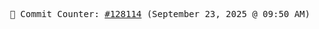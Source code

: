 <p align="center">
    <samp>
        📮 Commit Counter: <a href="https://github.com/Javascript-void0/Javascript-void0/commits/main">#128114</a> (September 23, 2025 @ 09:50 AM)
    </samp>
</p>